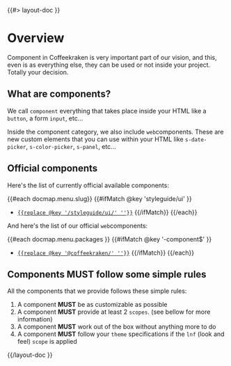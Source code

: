 <!--
/**
 * @name            Overview
 * @namespace       doc.components
 * @type            Markdown
 * @platform        md
 * @status          stable
 * @menu            Documentation / Components           /doc/components/overview
 *
 * @since           2.0.0
 * @author    Olivier Bossel <olivier.bossel@gmail.com> (https://coffeekraken.io)
 */
-->

{{#> layout-doc }}

# Overview

Component in Coffeekraken is very important part of our vision, and this, even is as everything else, they can be used or not inside your project. Totally your decision.

## What are components?

We call `component` everything that takes place inside your HTML like a `button`, a form `input`, etc...

Inside the component category, we also include `web`components. These are new custom elements that you can use within your HTML like `s-date-picker`, `s-color-picker`, `s-panel`, etc...

## Official components

Here's the list of currently official available components:

{{#each docmap.menu.slug}}
{{#ifMatch @key 'styleguide\/ui' }}

-   [`{{replace @key '/styleguide/ui/' ''}}`]({{@key}})
    {{/ifMatch}}
    {{/each}}

And here's the list of our official `web`components:

{{#each docmap.menu.packages }}
{{#ifMatch @key '-component$' }}

-   [`{{replace @key '@coffeekraken/' ''}}`](/package/{{@key}}/doc/readme)
    {{/ifMatch}}
    {{/each}}

## Components MUST follow some simple rules

All the components that we provide follows these simple rules:

1. A component **MUST** be as customizable as possible
2. A component **MUST** provide at least 2 `scopes`. (see bellow for more information)
3. A component **MUST** work out of the box without anything more to do
4. A component **MUST** follow your `theme` specifications if the `lnf` (look and feel) `scope` is applied

{{/layout-doc }}
